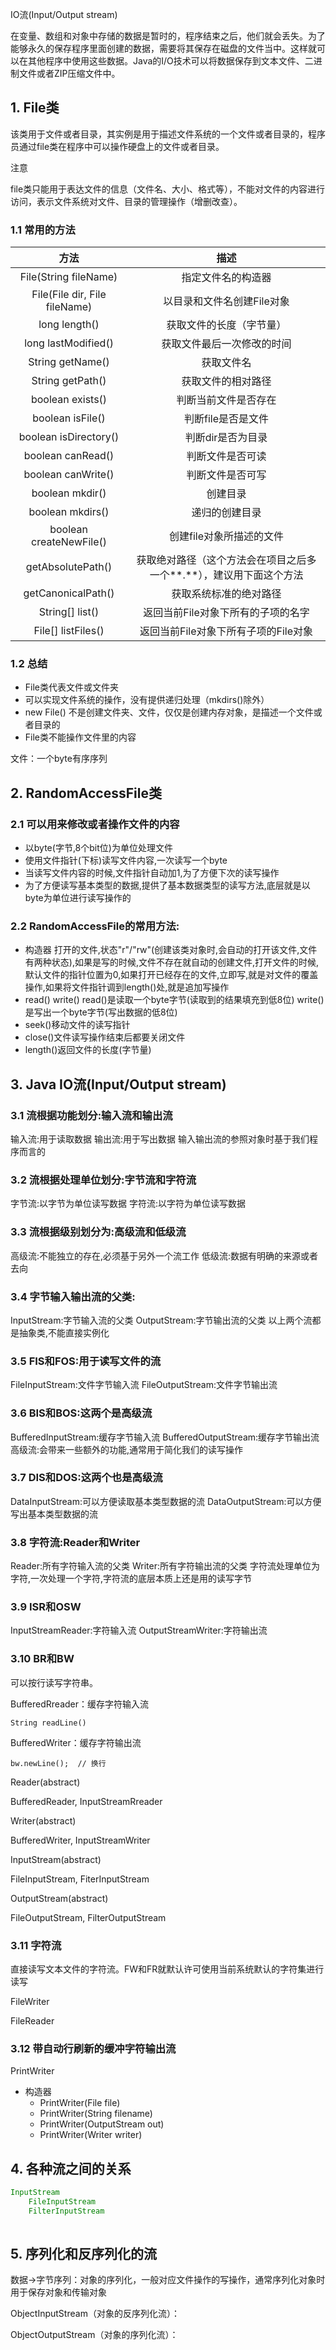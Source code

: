 IO流(Input/Output stream)

在变量、数组和对象中存储的数据是暂时的，程序结束之后，他们就会丢失。为了能够永久的保存程序里面创建的数据，需要将其保存在磁盘的文件当中。这样就可以在其他程序中使用这些数据。Java的I/O技术可以将数据保存到文本文件、二进制文件或者ZIP压缩文件中。

## 1. File类

该类用于文件或者目录，其实例是用于描述文件系统的一个文件或者目录的，程序员通过file类在程序中可以操作硬盘上的文件或者目录。

注意

file类只能用于表达文件的信息（文件名、大小、格式等），不能对文件的内容进行访问，表示文件系统对文件、目录的管理操作（增删改查）。

### 1.1 常用的方法

|             方法              |                             描述                             |
| :---------------------------: | :----------------------------------------------------------: |
|     File(String fileName)     |                      指定文件名的构造器                      |
| File(File dir, File fileName) |                  以目录和文件名创建File对象                  |
|         long length()         |                   获取文件的长度（字节量）                   |
|      long lastModified()      |                  获取文件最后一次修改的时间                  |
|       String getName()        |                          获取文件名                          |
|       String getPath()        |                      获取文件的相对路径                      |
|       boolean exists()        |                     判断当前文件是否存在                     |
|       boolean isFile()        |                      判断file是否是文件                      |
|     boolean isDirectory()     |                      判断dir是否为目录                       |
|       boolean canRead()       |                       判断文件是否可读                       |
|      boolean canWrite()       |                       判断文件是否可写                       |
|        boolean mkdir()        |                           创建目录                           |
|       boolean mkdirs()        |                        递归的创建目录                        |
|    boolean createNewFile()    |                   创建file对象所描述的文件                   |
|       getAbsolutePath()       | 获取绝对路径（这个方法会在项目之后多一个**.**），建议用下面这个方法 |
|      getCanonicalPath()       |                    获取系统标准的绝对路径                    |
|        String[] list()        |              返回当前File对象下所有的子项的名字              |
|      File[] listFiles()       |             返回当前File对象下所有子项的File对象             |

### 1.2 总结

+ File类代表文件或文件夹
+ 可以实现文件系统的操作，没有提供递归处理（mkdirs()除外）
+ new File() 不是创建文件夹、文件，仅仅是创建内存对象，是描述一个文件或者目录的
+ File类不能操作文件里的内容

文件：一个byte有序序列



## 2. RandomAccessFile类
### 2.1 可以用来修改或者操作文件的内容

+ 以byte(字节,8个bit位)为单位处理文件
+ 使用文件指针(下标)读写文件内容,一次读写一个byte
+ 当读写文件内容的时候,文件指针自动加1,为了方便下次的读写操作
+ 为了方便读写基本类型的数据,提供了基本数据类型的读写方法,底层就是以byte为单位进行读写操作的

### 2.2 RandomAccessFile的常用方法:

+ 构造器
  打开的文件,状态"r"/"rw"(创建该类对象时,会自动的打开该文件,文件有两种状态),如果是写的时候,文件不存在就自动的创建文件,打开文件的时候,默认文件的指针位置为0,如果打开已经存在的文件,立即写,就是对文件的覆盖操作,如果将文件指针调到length()处,就是追加写操作
+ read()  write()
  read()是读取一个byte字节(读取到的结果填充到低8位)
  write()是写出一个byte字节(写出数据的低8位)
+ seek()移动文件的读写指针
+ close()文件读写操作结束后都要关闭文件
+ length()返回文件的长度(字节量)

## 3. Java IO流(Input/Output stream)
### 3.1 流根据功能划分:输入流和输出流
输入流:用于读取数据
输出流:用于写出数据
输入输出流的参照对象时基于我们程序而言的

### 3.2 流根据处理单位划分:字节流和字符流
字节流:以字节为单位读写数据
字符流:以字符为单位读写数据

### 3.3 流根据级别划分为:高级流和低级流
高级流:不能独立的存在,必须基于另外一个流工作
低级流:数据有明确的来源或者去向

### 3.4 字节输入输出流的父类:
InputStream:字节输入流的父类
OutputStream:字节输出流的父类
以上两个流都是抽象类,不能直接实例化

### 3.5 FIS和FOS:用于读写文件的流
FileInputStream:文件字节输入流
FileOutputStream:文件字节输出流

### 3.6 BIS和BOS:这两个是高级流
BufferedInputStream:缓存字节输入流
BufferedOutputStream:缓存字节输出流
高级流:会带来一些额外的功能,通常用于简化我们的读写操作

### 3.7 DIS和DOS:这两个也是高级流
DataInputStream:可以方便读取基本类型数据的流
DataOutputStream:可以方便写出基本类型数据的流

### 3.8 字符流:Reader和Writer
Reader:所有字符输入流的父类
Writer:所有字符输出流的父类
字符流处理单位为字符,一次处理一个字符,字符流的底层本质上还是用的读写字节

### 3.9 ISR和OSW
InputStreamReader:字符输入流
OutputStreamWriter:字符输出流

### 3.10 BR和BW

可以按行读写字符串。

BufferedRreader：缓存字符输入流

`String readLine()`

BufferedWriter：缓存字符输出流

`bw.newLine();  // 换行`



Reader(abstract)

BufferedReader, InputStreamRreader

Writer(abstract)

BufferedWriter, InputStreamWriter



InputStream(abstract)

FileInputStream, FiterInputStream

OutputStream(abstract)

FileOutputStream, FilterOutputStream

### 3.11 字符流

直接读写文本文件的字符流。FW和FR就默认许可使用当前系统默认的字符集进行读写

FileWriter

FileReader

### 3.12 带自动行刷新的缓冲字符输出流

PrintWriter

+ 构造器
  + PrintWriter(File file)
  + PrintWriter(String filename)
  + PrintWriter(OutputStream out)
  + PrintWriter(Writer writer)

## 4. 各种流之间的关系

```java
InputStream
    FileInputStream
    FilterInputStream
    
```

## 5. 序列化和反序列化的流

数据->字节序列：对象的序列化，一般对应文件操作的写操作，通常序列化对象时用于保存对象和传输对象

ObjectInputStream（对象的反序列化流）：

ObjectOutputStream（对象的序列化流）：























